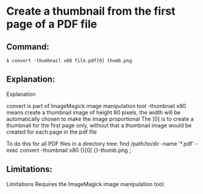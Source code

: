 # Create a thumbnail from the first page of a PDF file

## Command:
```
$ convert -thumbnail x80 file.pdf[0] thumb.png
```

## Explanation:
Explanation

convert is part of ImageMagick image manipulation tool
-thumbnail x80 means create a thumbnail image of height 80 pixels, the width will be automatically chosen to make the image proportional
The [0] is to create a thumbnail for the first page only, without that a thumbnail image would be created for each page in the pdf file

To do this for all PDF files in a directory tree:
find /path/to/dir -name '*.pdf' -exec convert -thumbnail x80 {}[0] {}-thumb.png \;

## Limitations:
Limitations
Requires the ImageMagick image manipulation tool.

